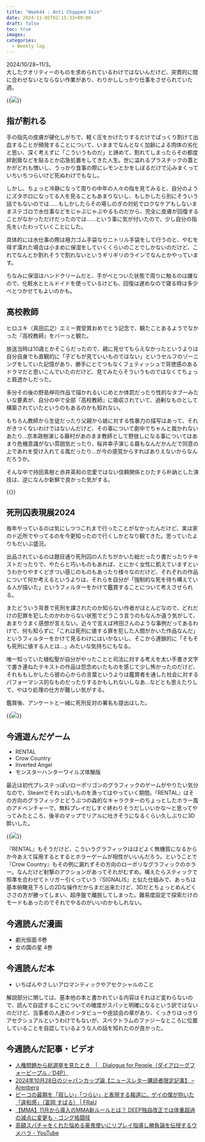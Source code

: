 ```yaml
---
title: "Week44 : Anti Chapped Skin"
date: 2024-11-05T01:15:33+09:00
draft: false
toc: true
images:
categories:
  - Weekly log
---
```

2024/10/28~11/3。  
大したクオリティーのものを求められているわけではないんだけど、突貫的に間に合わせないとならない作業があり、わりかししっかり仕事をさせられていた週。

{{<image src="/images/images/241030.webp">}}

<!--more-->

## 指が割れる

手の指先の皮膚が硬化しがちで、軽く圧をかけたりするだけでぱっくり割けて出血することが頻発することについて、いままでなんとなく加齢による肉体の劣化と思い、深く考えずに「こういうものだ」と諦めて、割れてしまったらその都度絆創膏などを貼るとか応急処置をしてきた人生。世に溢れるプラスチックの蓋とかがどれも憎いし、うっかり食事の際にレモンとかをしぼるだけで沁みまくっていちいちつらいけど死ぬわけでもなし。

しかし、ちょっと冷静になって周りの中年の人々の指を見てみると、自分のようにズタボロになってる人を見ることもあまりないし、もしかしたら別にそういう話でもないのでは……もしかしたらその場しのぎの対処でロクなケアもしないままステゴロで水仕事などをじゃぶじゃぶやるものだから、完全に皮膚が回復することがなかっただけだったのでは……という事に気が付いたので、少し自分の指先をいたわっていくことにした。

具体的には水仕事の際は極力ゴム手袋なりニトリル手袋をして行うのと、やむを得ず濡れた場合は小まめに保湿をしていくくらいのことでしかないのだけど、これでなんとか割れそうで割れないというギリギリのラインでなんとかやっています。

ちなみに保湿はハンドクリームだと、手がべとついた状態で周りに触るのは嫌なので、化粧水とヒルドイドを使っているけども、回復は遅めなので寝る時は多少べとつかせてもよいのかも。

## 高校教師

ヒロユキ（真田広之）エミー賞受賞おめでとう記念で、観たことあるようでなかった『高校教師』をバーっと観た。

放送当時は10歳とかそこらだったので、親に見せてもらえなかったというよりは自分自身でも直観的に「子どもが見ていいものではない」というセルフのゾーニングをしていた記憶があり、勝手にとてつもなくフェティッシュで背徳感のあるドラマだと思いこんでいたのだけど、見てみたらそういうものではなくてちょっと肩透かしだった。

多分その後の野島伸司作品で描かれるいじめとか体罰だったり性的なタブーみたいな要素が、自分の中で全部『高校教師』に吸収されていて、過剰なものとして構築されていたというのもあるのかも知れない。

もちろん教師から生徒だったり父親から娘に対する性暴力の描写はあって、それがきつくないわけではないんだけど、その事について劇中でちゃんと裁かれないあたり…京本政樹演じる藤村があのまま教師として野放しになる事についてはあまり危機意識がない雰囲気だったり、桜井幸子演じる繭もなんだかんだで同意の上であれを受け入れてる風だったり…が今の感覚からすればありえないからなんだろうか。

そんな中で持田真樹と赤井英和の恋愛ではない信頼関係とひたすら朴訥とした演技は、逆になんか新鮮で良かった気がする。

{{<youtube uoS6yaPkG30 >}}

## 死刑囚表現展2024

毎年やっているのは気にしつつこれまで行ったことがなかったんだけど、実は家のド近所でやってるのを今更知ったので行くしかとなり観てきた。思っていたよりもだいぶ盛況。

出品されているのは題目通り死刑囚の人たちがかいた絵だったり書だったりテキストだったりで、やたらと巧いものもあれば、とにかく女性に飢えていますというわかりやすくどぎつい感じのものもあったり様々なのだけど、それぞれの作品について何か考えるというよりは、それらを自分が「強制的な死を待ち構えている人が描いた」というフィルターをかけて鑑賞することについて考えさせられる。

またどういう背景で死刑を課されたのか知らない作者がほとんどなので、どれだけの犯罪を犯したのかわからない状態でどうこう言うのもなんか違う気がして、あまりうまく感想が言えない。近々で言えば袴田さんのような事例だってあるわけで、何も知らずに「これは死刑に値する罪を犯した人間がかいた作品なんだ」というフィルターをかけて見るわけにはいかないし、そこから連鎖的に「そもそも死刑に値する人とは…」みたいな気持ちにもなる。

唯一知っていた植松聖が自分がやったことと司法に対する考えを太い手書き文字で書き連ねたテキストの作品は怨念めいたものを感じて少し怖かったのだけど、それももしかしたら彼の心からの言葉というよりは鑑賞者を通した社会に対するパフォーマンス的なものだったりするかもしれないしなあ…などとも思えたりして、やはり処理の仕方が難しい気がする。

鑑賞後、アンケートと一緒に死刑反対の署名も提出はした。

{{<image src="/images/2024/1103_shikei.webp">}}

## 今週遊んだゲーム

- RENTAL
- Crow Country
- Inverted Angel
- モンスターハンターワイルズ体験版

最近は初代プレステっぽいローポリゴンのグラフィックのゲームがやりたい気分なので、Steamでそれっぽいものを漁ってはやっていく期間。『RENTAL』はその方向のグラフィックとどうぶつの森的なキャラクターのちょっとしたホラー風のアドベンチャーで、無料プレイだしすぐ終わりそうだしいいかな～と思ってやってみたところ、後半のマップでリアルに吐きそうになるくらい久しぶりに3D酔いした。

{{<image src="/images/2024/1102_rental.webp" >}}

『RENTAL』もそうだけど、こういうグラフィックはほどよく無機質になるからか今あえて採用するとするとホラーゲームが相性がいいんだろう。ということで『Crow Country』もその例に漏れずその方向のローポリなグラフィックのホラー。なんだけど射撃のアクションがあってそれがむずめ。構えたらスティックで照準を合わせてトリガー引くっていう『SIGNALIS』と似た仕組みで、あっちは基本俯瞰見下ろしの2Dな操作だからまだ出来たけど、3Dだとちょっとめんどくささの方が勝ってしまい、超序盤で離脱してしまった。難易度設定で探索だけのモードもあったのでそれでやるのがいいのかもしれない。

## 今週読んだ漫画

- 劇光仮面 6巻
- 女の園の星 4巻

## 今週読んだ本

- いちばんやさしいアロマンティックやアセクシャルのこと

解説部分に関しては、基本他の本と書かれている内容はそれほど変わらないので、読んで自認することについての確度がスパッと明確になるという訳ではないのだけど、当事者の人達のインタビューや座談会の章があり、くっきりはっきりアセクシュアルというわけでもないが、スペクトラムのファジーなところに位置していることを自認しているような人の話を知れたのが良かった。

## 今週読んだ記事・ビデオ

- [人権問題から総選挙を見たとき　|　Dialogue for People（ダイアローグフォーピープル／D4P）](https://d4p.world/29437/)
- [2024年10月28日のジャパンカップ論【ニュースレター購読者限定記事】 – Arenberg](https://arenberg.press/magazine/japancup20241028/)
- [ピーコの最期を「寂しい」「つらい」と表現する報道に、ゲイの僕が抱いた「違和感」（富岡 すばる） | FRaU](https://gendai.media/articles/-/140545?imp=0)
- [【MMA】11月から導入のMMA新ルールとは？ DEEP独自改正では体重超過の減点に変更も - ゴング格闘技](https://gonkaku.jp/articles/18687)
- [高額スパチャをくれた悩める豪鬼使いにリプレイ指導し勝負論を伝授するウメハラ - YouTube](https://www.youtube.com/watch?v=wgnAk6SGpms)
